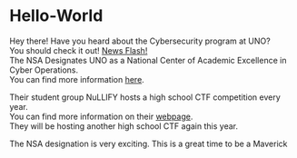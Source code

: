 # Hello-World

Hey there! Have you heard about the Cybersecurity program at UNO?   
You should check it out! [News Flash!](https://www.unomaha.edu/college-of-information-science-and-technology/academics/cybersecurity.php)  
The NSA Designates UNO as a National Center of Academic Excellence in Cyber Operations.   
You can find more information [here](https://www.unomaha.edu/college-of-information-science-and-technology/news/2017/05/nsa-cybr-ops-designation.php).  

Their student group NuLLIFY hosts a high school CTF competition every year.  
You can find more information on their [webpage](http://ctf.nullify.uno/).  
They will be hosting another high school CTF again this year.  

The NSA designation is very exciting. This is a great time to be a Maverick